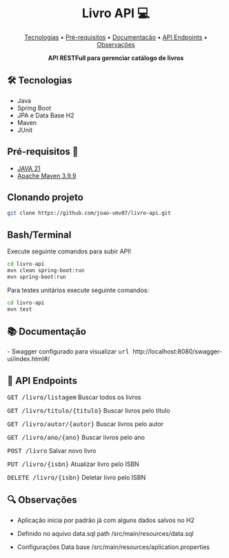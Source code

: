 <h1 align="center" style="font-weight: bold;">Livro API 💻</h1>

<p align="center">
 <a href="#tech">Tecnologias</a> • 
 <a href="#pre"> Pré-requisitos</a> • 
 <a href="#doc">Documentação</a> •
  <a href="#routes">API Endpoints</a> •
  <a href="#obs">Observações</a> 
</p>

<p align="center">
    <b>API RESTFull para gerenciar catálogo de livros</b>
</p>

<h2 id="tech">🛠️ Tecnologias </h2>

- Java
- Spring Boot
- JPA e Data Base H2
- Maven
- JUnit


<h2 id="pre">Pré-requisitos 🚀</h2>

- [JAVA 21](https://www.oracle.com/br/java/technologies/downloads/)
- [Apache Maven 3.9.9 ](https://maven.apache.org/)


<h2>Clonando projeto</h2>

```bash
git clone https://github.com/joao-vmv07/livro-api.git
```

<h2>Bash/Terminal</h2>

Execute seguinte comandos para subir API!
```bash
cd livro-api
mvn clean spring-boot:run
mvn spring-boot:run 

```
Para testes unitários execute seguinte comandos:
```bash
cd livro-api
mvn test

```

<h2 id="doc">📚 Documentação</h2>
- Swagger configurado para visualizar <kbd>url </kbd>http://localhost:8080/swagger-ui/index.html#/

<h2 id="routes">📍 API Endpoints</h2>

<kbd>GET /livro/listagem</kbd>	Buscar todos os livros

<kbd>GET /livro/titulo/{titulo}</kbd>	Buscar livros pelo título

<kbd>GET /livro/autor/{autor}</kbd>	Buscar livros pelo autor

<kbd>GET /livro/ano/{ano}</kbd>	Buscar livros pelo ano

<kbd>POST /livro</kbd>	Salvar novo livro

<kbd>PUT /livro/{isbn}</kbd>	Atualizar livro pelo ISBN

<kbd>DELETE /livro/{isbn}</kbd>	Deletar livro pelo ISBN


<h2 id="obs">🔍 Observações</h2>

- Aplicação inicia por padrão já com alguns dados salvos no H2

- Definido no aquivo data.sql path /src/main/resources/data.sql
  
- Configurações Data base /src/main/resources/aplication.properties
